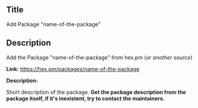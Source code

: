 ## Title

Add Package "name-of-the-package"

## Description

Add the Package "name-of-the-package" from hex.pm (_or another source_)

**Link:** https://hex.pm/packages/name-of-the-package

**Description:**

Short description of the package. **Get the package description from the package itself, if it's inexistent, try to contact the maintainers.**
